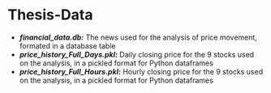 # Thesis-Data

- ***financial_data.db:*** The news used for the analysis of price movement, formated in a database table
- ***price_history_Full_Days.pkl:*** Daily closing price for the 9 stocks used on the analysis, in a pickled format for Python dataframes
- ***price_history_Full_Hours.pkl:*** Hourly closing price for the 9 stocks used on the analysis, in a pickled format for Python dataframes
